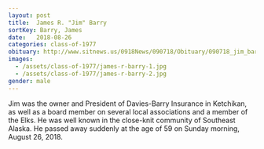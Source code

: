 ```yaml
---
layout: post
title:  James R. "Jim" Barry
sortKey: Barry, James
date:   2018-08-26
categories: class-of-1977
obituary: http://www.sitnews.us/0918News/090718/Obituary/090718_jim_barry.html
images:
  - /assets/class-of-1977/james-r-barry-1.jpg
  - /assets/class-of-1977/james-r-barry-2.jpg
gender: male
---
```

Jim was the owner and President of Davies-Barry Insurance in Ketchikan, as well as a board member on several local associations and a member of the Elks. He was well known in the close-knit community of Southeast Alaska. He passed away suddenly at the age of 59 on Sunday morning, August 26, 2018.
